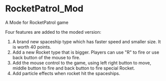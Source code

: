 # RocketPatrol_Mod
A Mode for RocketPatrol game

Four features are added to the moded version:

1. A brand new spaceship type which has faster speed and smaller size. It is worth 40 points.
2. Add a new Rocket type that is bigger. Players can use "R" to fire or use back button of the mouse to fire.
3. Add the mouse control to the game, using left right button to move, middle button to fire and back button to fire special Rocket.
4. Add particle effects when rocket hit the spaceships.
